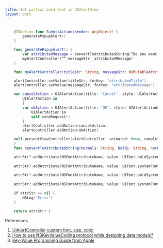 ```yaml
---
title: Set partial bold font in UIAlertView
layout: post
---
```



```Swift

    @IBAction func SubmitAction(sender: AnyObject) { 
        generatePopupAlert() 
    }

    func generatePopupAlert() { 
        var attributedMessage = convertToAttributedString(“Do you want to delete line “, bold1: lineNum, normal2: “, Click OK to confirm!”, bold2: “”, normal3: “”, size: 14.0) 
        myAlertController(““,messageStr: attributedMessage) 
    }

    func myAlertController(titleStr: String, messageStr: NSMutableAttributedString, selectedVendorId:String) { var alertController = UIAlertController(title: titleStr, message: “”, preferredStyle: .Alert)

    alertController.setValue(titleStr, forKey: "attributedTitle")
    alertController.setValue(messageStr, forKey: "attributedMessage")

    var cancelAction = UIAlertAction(title: "Cancel", style: UIAlertActionStyle.Cancel) {
        UIAlertAction in
        }
        var okAction = UIAlertAction(title: "OK", style: UIAlertActionStyle.Default) {
            UIAlertAction in
            self.sendRequest()
        }
        alertController.addAction(cancelAction)
        alertController.addAction(okAction)

    self.presentViewController(alertController, animated: true, completion: nil) 
    }
    func convertToAttributedString(normal1: String, bold1: String, normal2: String, bold2: String, normal3:String, size: CGFloat) -> NSMutableAttributedString { var combined = normal1 + bold1 + normal2 + bold2 + normal3 var attrStr = NSMutableAttributedString( data: combined.dataUsingEncoding(NSUTF8StringEncoding)!, options: nil, documentAttributes: nil, error: nil) attrStr?.addAttribute(NSFontAttributeName, value: UIFont.systemFontOfSize(size), range: NSRange(location: 0,length: countElements(normal1)))

    attrStr?.addAttribute(NSFontAttributeName, value: UIFont.boldSystemFontOfSize(size), range: NSRange(location:countElements(normal1),length: countElements(bold1)))
    
    attrStr?.addAttribute(NSFontAttributeName, value: UIFont.systemFontOfSize(size), range: NSRange(location: countElements(normal1 + bold1),length: countElements(normal2)))
    
    attrStr?.addAttribute(NSFontAttributeName, value: UIFont.boldSystemFontOfSize(size), range: NSRange(location: countElements(normal1 + bold1 + normal2),length: countElements(bold2)))
    
    attrStr?.addAttribute(NSFontAttributeName, value: UIFont.systemFontOfSize(size), range: NSRange(location: countElements(normal1 + bold1 + normal2 + bold2),length: countElements(normal3)))
    
    if attrStr == nil {
        NSLog("Error")
    }
    
    return attrStr! }

```

References    
1. [UIAlertController custom font, size, color](http://stackoverflow.com/questions/26460706/uialertcontroller-custom-font-size-color)     
2. [How to use NSKeyValueCoding protocol while designing data models?](http://stackoverflow.com/questions/14940514/how-to-use-nskeyvaluecoding-protocol-while-designing-data-models)     
3. [Key-Value Prgramming Guide from Apple](https://developer.apple.com/library/ios/documentation/Cocoa/Conceptual/KeyValueCoding/Articles/KeyValueCoding.html)